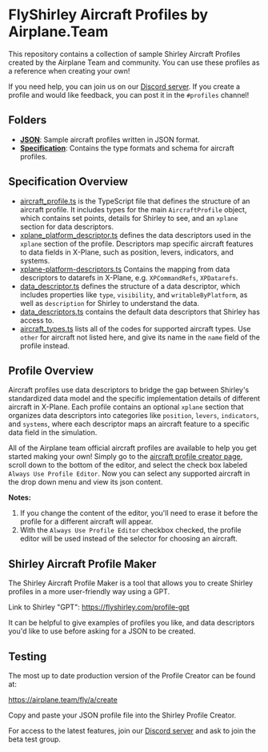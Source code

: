 # FlyShirley Aircraft Profiles by Airplane.Team

This repository contains a collection of sample Shirley Aircraft Profiles created by the Airplane Team and community. You can use these profiles as a reference when creating your own!

If you need help, you can join us on our [Discord server](https://airplane.team/discord). If you create a profile and would like feedback, you can post it in the `#profiles` channel!

## Folders

- **[JSON](./json)**: Sample aircraft profiles written in JSON format.
- **[Specification](./specification)**: Contains the type formats and schema for aircraft profiles.

## Specification Overview

- [aircraft_profile.ts](./specification/profiles/aircraft_profile.ts) is the TypeScript file that defines the structure of an aircraft profile. It includes types for the main `AircraftProfile` object, which contains set points, details for Shirley to see, and an `xplane` section for data descriptors.
- [xplane_platform_descriptor.ts](./specification/profiles/xplane_platform_descriptor.ts) defines the data descriptors used in the `xplane` section of the profile. Descriptors map specific aircraft features to data fields in X-Plane, such as position, levers, indicators, and systems.
- [xplane-platform-descriptors.ts](./specification/profiles/xplane-platform-descriptors.ts) Contains the mapping from data descriptors to datarefs in X-Plane, e.g. `XPCommandRefs`, `XPDatarefs`.
- [data_descriptor.ts](./specification/simdata/data_descriptor.ts) defines the structure of a data descriptor, which includes properties like `type`, `visibility`, and `writableByPlatform`, as well as `description` for Shirley to understand the data.
- [data_descriptors.ts](./specification/simdata/data_descriptors.ts) contains the default data descriptors that Shirley has access to.
- [aircraft_types.ts](./specification/aircraft_types.ts) lists all of the codes for supported aircraft types. Use `other` for aircraft not listed here, and give its name in the `name` field of the profile instead.

## Profile Overview

Aircraft profiles use data descriptors to bridge the gap between Shirley's standardized data model and the specific implementation details of different aircraft in X-Plane.
Each profile contains an optional `xplane` section that organizes data descriptors into categories like `position`, `levers`, `indicators`, and `systems`, where each descriptor maps an aircraft feature to a specific data field in the simulation.

All of the Airplane team official aircraft profiles are available to help you get started making your own!
Simply go to the [aircraft profile creator page](https://airplane.team/fly/a/create), scroll down to the bottom of the editor, and select the check box labeled `Always Use Profile Editor`.
Now you can select any supported aircraft in the drop down menu and view its json content.

**Notes:**

1. If you change the content of the editor, you'll need to erase it before the profile for a different aircraft will appear.
2. With the `Always Use Profile Editor` checkbox checked, the profile editor will be used instead of the selector for choosing an aircraft.

## Shirley Aircraft Profile Maker

The Shirley Aircraft Profile Maker is a tool that allows you to create Shirley profiles in a more user-friendly way using a GPT.

Link to Shirley "GPT":
https://flyshirley.com/profile-gpt

It can be helpful to give examples of profiles you like, and data descriptors you'd like to use before asking for a JSON to be created.

## Testing

The most up to date production version of the Profile Creator can be found at:

https://airplane.team/fly/a/create

Copy and paste your JSON profile file into the Shirley Profile Creator.

For access to the latest features, join our [Discord server](https://airplane.team/discord) and ask to join the beta test group.
